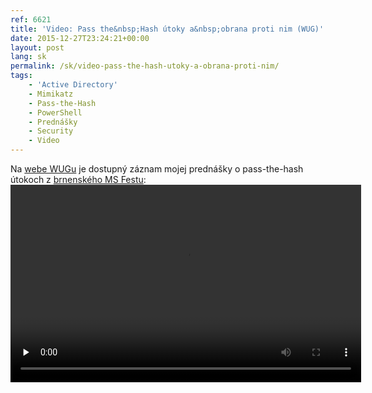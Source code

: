 ```yaml
---
ref: 6621
title: 'Video: Pass the&nbsp;Hash útoky a&nbsp;obrana proti nim (WUG)'
date: 2015-12-27T23:24:21+00:00
layout: post
lang: sk
permalink: /sk/video-pass-the-hash-utoky-a-obrana-proti-nim/
tags:
    - 'Active Directory'
    - Mimikatz
    - Pass-the-Hash
    - PowerShell
    - Prednášky
    - Security
    - Video
---
```


Na [webe WUGu](https://wug.cz/zaznamy/290-MS-Fest-2015-Brno-Pass-the-Hash-utoky-a-obrana-proti-nim) je&nbsp;dostupný záznam mojej prednášky o&nbsp;pass-the-hash útokoch z&nbsp;[brnenského MS Festu](https://www.ms-fest.cz/brno):  
<video controls="controls" height="316px" preload="none" width="561"><source label="720p" src="https://download.wug.cz/videos/ms-fest/ms-fest-2015/MS-Fest-2015-Brno_Pass-the-Hash-utoky-a-obrana-proti-nim/MS-Fest-2015-Brno_Pass-the-Hash-utoky-a-obrana-proti-nim_720p.mp4" type="video/mp4"></source><source label="LQ" src="https://download.wug.cz/videos/ms-fest/ms-fest-2015/MS-Fest-2015-Brno_Pass-the-Hash-utoky-a-obrana-proti-nim/MS-Fest-2015-Brno_Pass-the-Hash-utoky-a-obrana-proti-nim_LQ.mp4" type="video/mp4"></source>Your browser does not support the&nbsp;video tag.</video>